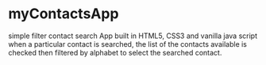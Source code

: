 # myContactsApp
simple filter contact search App built in HTML5, CSS3 and vanilla java script
when a particular contact is searched, the list of the contacts available is checked then filtered
by alphabet to select the searched contact.
